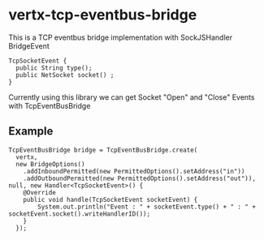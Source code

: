 # vertx-tcp-eventbus-bridge

This is a TCP eventbus bridge implementation with SockJSHandler BridgeEvent

    TcpSocketEvent {
      public String type();
      public NetSocket socket() ;
    }

Currently using this library we can get Socket "Open" and "Close" Events with TcpEventBusBridge

## Example

    TcpEventBusBridge bridge = TcpEventBusBridge.create(
      vertx,
      new BridgeOptions()
        .addInboundPermitted(new PermittedOptions().setAddress("in"))
        .addOutboundPermitted(new PermittedOptions().setAddress("out")), null, new Handler<TcpSocketEvent>() {
        @Override
        public void handle(TcpSocketEvent socketEvent) {
            System.out.println("Event : " + socketEvent.type() + " : " + socketEvent.socket().writeHandlerID());
        }
      });

